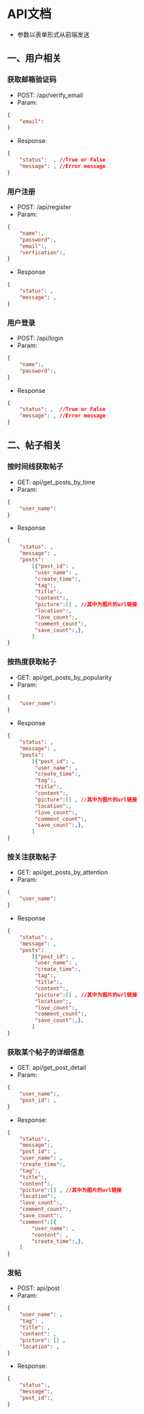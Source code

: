 # API文档
- 参数以表单形式从前端发送

## 一、用户相关

### 获取邮箱验证码
- POST: /api/verify_email
- Param:

```json
{
    "email":
}
```

- Response:
```json
{
    "status":  , //True or False
    "message": , //Error message
}
```
### 用户注册
- POST: /api/register
- Param:

```json
{
    "name":,
    "password":,
    "email":,
    "verfication":,
}
```

- Response
```json
{
    "status": ,  
    "message": , 
}
```

### 用户登录
- POST: /api/login
- Param:

```json
{
    "name":,
    "password":,
}
```

- Response
```json
{
    "status": ,  //True or False
    "message": , //Error message
}
```

## 二、帖子相关

### 按时间线获取帖子
- GET: api/get_posts_by_time
- Param:
```json
{
    "user_name":
}
```
- Response
```json
{
    "status": ,
    "message": ,
    "posts":
        [{"post_id": ,
         "user_name": ,
         "create_time":,
         "tag":,
         "title":,
         "content":,
         "picture":[] , //其中为图片的url链接
         "location":,
         "love_count":,
         "comment_count":,
         "save_count":,},
        ]
}
```

### 按热度获取帖子
- GET: api/get_posts_by_popularity
- Param:
```json
{
    "user_name":
}
```
- Response
```json
{
    "status": ,
    "message": ,
    "posts":
        [{"post_id": ,
         "user_name": ,
         "create_time":,
         "tag":,
         "title":,
         "content":,
         "picture":[] , //其中为图片的url链接
         "location":,
         "love_count":,
         "comment_count":,
         "save_count":,},
        ]
}
```

### 按关注获取帖子
- GET: api/get_posts_by_attention
- Param:
```json
{
    "user_name":
}
```
- Response
```json
{
    "status": ,
    "message": ,
    "posts":
        [{"post_id": ,
         "user_name": ,
         "create_time":,
         "tag":,
         "title":,
         "content":,
         "picture":[] , //其中为图片的url链接
         "location":,
         "love_count":,
         "comment_count":,
         "save_count":,},
        ]
}
```

### 获取某个帖子的详细信息
- GET: api/get_post_detail
- Param:
```json
{
    "user_name":,
    "post_id": ,
}
```
- Response:
```json
{   
    "status":,
    "message":,
    "post_id": ,
    "user_name": ,
    "create_time":,
    "tag":,
    "title":,
    "content":,
    "picture":[] , //其中为图片的url链接
    "location":,
    "love_count":,
    "comment_count":,
    "save_count":,
    "comment":[{
        "user_name": ,
        "content": ,
        "create_time":,},
    ]
}
```

### 发帖
- POST: api/post
- Param:
```json
{
    "user_name": ,
    "tag": , 
    "title": ,
    "content": ,
    "picture": [] ,
    "location": ,
}
```
- Response:
```json
{
    "status":,
    "message":,
    "post_id":,
}
```